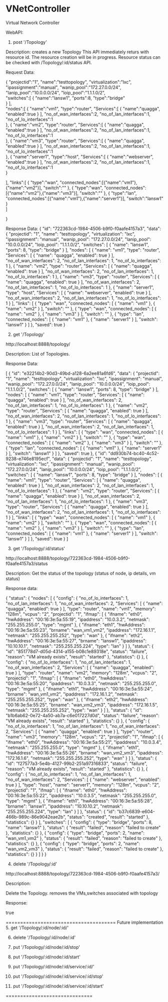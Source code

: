 VNetController
==============

Virtual Network Controller 


WebAPI:

1. post '/Topology'

Description:
creates a new Topology
This API immediately returs with resource id. The resource creation will be in progress.
Resource status can be checked with /Topology/:id/status API.


Request Data:

{
  "projectid":"1",
  "name":"testtopology",
  "virtualization":"lxc",
  "ipassignment":"manual",
  "wanip_pool":"172.27.0.0/24",
  "lanip_pool":"10.0.0.0/24",
  "loip_pool":"1.1.1.0/2",  
  "switches":[
    {
      "name":"lansw1",
      "ports":8,
      "type":"bridge"     
    }
  ],  
  "nodes":[
    {
      "name":"vm1",
      "type":"router",
      "Services":[
        {
          "name":"quagga",
          "enabled":true
        }
      ],
      "no_of_wan_interfaces":2,
      "no_of_lan_interfaces":1,
      "no_of_lo_interfaces":1      
    },
    {
      "name":"vm2",
      "type":"router",
      "Services":[
        {
          "name":"quagga",
          "enabled":true
        }
      ],
      "no_of_wan_interfaces":2,
      "no_of_lan_interfaces":1,
      "no_of_lo_interfaces":1      
    },
    {
      "name":"vm3",
      "type":"router",
      "Services":[
        {
          "name":"quagga",
          "enabled":true
        }
      ],
      "no_of_wan_interfaces":2,
      "no_of_lan_interfaces":1,
      "no_of_lo_interfaces":1      
    },
    {
      "name":"server1",
      "type":"host",
      "Services":[
        {
          "name":"webserver",
          "enabled":true
        }
      ],
      "no_of_wan_interfaces":2,
      "no_of_lan_interfaces":1,
      "no_of_lo_interfaces":1      
    }
    
  ],
  "links":[
    {
      "type":"wan",
      "connected_nodes":[{"name":"vm1"},{"name":"vm2"}],
      "switch":""
    },
    {
      "type":"wan",
      "connected_nodes":[{"name":"vm2"},{"name":"vm3"}],
      "switch":""
    },
    {
      "type":"lan",
      "connected_nodes":[{"name":"vm1"},{"name":"server1"}],
      "switch":"lansw1"
    }    
    ]
  
}


Response Data:
{
    "id": "722363cd-1984-4506-b9f0-f0aafe4157a3",
    "data": {
        "projectid": "1",
        "name": "testtopology",
        "virtualization": "lxc",
        "ipassignment": "manual",
        "wanip_pool": "172.27.0.0/24",
        "lanip_pool": "10.0.0.0/24",
        "loip_pool": "1.1.1.0/2",
        "switches": [
            {
                "name": "lansw1",
                "ports": 8,
                "type": "bridge"
            }
        ],
        "nodes": [
            {
                "name": "vm1",
                "type": "router",
                "Services": [
                    {
                        "name": "quagga",
                        "enabled": true
                    }
                ],
                "no_of_wan_interfaces": 2,
                "no_of_lan_interfaces": 1,
                "no_of_lo_interfaces": 1
            },
            {
                "name": "vm2",
                "type": "router",
                "Services": [
                    {
                        "name": "quagga",
                        "enabled": true
                    }
                ],
                "no_of_wan_interfaces": 2,
                "no_of_lan_interfaces": 1,
                "no_of_lo_interfaces": 1
            },
            {
                "name": "vm3",
                "type": "router",
                "Services": [
                    {
                        "name": "quagga",
                        "enabled": true
                    }
                ],
                "no_of_wan_interfaces": 2,
                "no_of_lan_interfaces": 1,
                "no_of_lo_interfaces": 1
            },
            {
                "name": "server1",
                "type": "host",
                "Services": [
                    {
                        "name": "webserver",
                        "enabled": true
                    }
                ],
                "no_of_wan_interfaces": 2,
                "no_of_lan_interfaces": 1,
                "no_of_lo_interfaces": 1
            }
        ],
        "links": [
            {
                "type": "wan",
                "connected_nodes": [
                    {
                        "name": "vm1"
                    },
                    {
                        "name": "vm2"
                    }
                ],
                "switch": ""
            },
            {
                "type": "wan",
                "connected_nodes": [
                    {
                        "name": "vm2"
                    },
                    {
                        "name": "vm3"
                    }
                ],
                "switch": ""
            },
            {
                "type": "lan",
                "connected_nodes": [
                    {
                        "name": "vm1"
                    },
                    {
                        "name": "server1"
                    }
                ],
                "switch": "lansw1"
            }
        ]
    },
    "saved": true
}



2. get '/Topology'

http://localhost:8888/topology/

Description:
List of Topologies.


Response Data:

[
    {
        "id": "e32214b2-90d3-49bd-a128-6a2ee81a6fd6",
        "data": {
            "projectid": "1",
            "name": "testtopology",
            "virtualization": "lxc",
            "ipassignment": "manual",
            "wanip_pool": "172.27.0.0/24",
            "lanip_pool": "10.0.0.0/24",
            "loip_pool": "1.1.1.0/2",
            "switches": [
                {
                    "name": "lansw1",
                    "ports": 8,
                    "type": "bridge"
                }
            ],
            "nodes": [
                {
                    "name": "vm1",
                    "type": "router",
                    "Services": [
                        {
                            "name": "quagga",
                            "enabled": true
                        }
                    ],
                    "no_of_wan_interfaces": 2,
                    "no_of_lan_interfaces": 1,
                    "no_of_lo_interfaces": 1
                },
                {
                    "name": "vm2",
                    "type": "router",
                    "Services": [
                        {
                            "name": "quagga",
                            "enabled": true
                        }
                    ],
                    "no_of_wan_interfaces": 2,
                    "no_of_lan_interfaces": 1,
                    "no_of_lo_interfaces": 1
                },
                {
                    "name": "vm3",
                    "type": "router",
                    "Services": [
                        {
                            "name": "quagga",
                            "enabled": true
                        }
                    ],
                    "no_of_wan_interfaces": 2,
                    "no_of_lan_interfaces": 1,
                    "no_of_lo_interfaces": 1
                }
            ],
            "links": [
                {
                    "type": "wan",
                    "connected_nodes": [
                        {
                            "name": "vm1"
                        },
                        {
                            "name": "vm2"
                        }
                    ],
                    "switch": ""
                },
                {
                    "type": "wan",
                    "connected_nodes": [
                        {
                            "name": "vm2"
                        },
                        {
                            "name": "vm3"
                        }
                    ],
                    "switch": ""
                },
                {
                    "type": "lan",
                    "connected_nodes": [
                        {
                            "name": "vm1"
                        },
                        {
                            "name": "server1"
                        }
                    ],
                    "switch": "lansw1"
                }
            ]
        },
        "saved": true
    },
    {
        "id": "dd930b74-bc40-4c52-9238-e746e8195ecf",
        "data": {
            "projectid": "1",
            "name": "testtopology",
            "virtualization": "lxc",
            "ipassignment": "manual",
            "wanip_pool": "172.27.0.0/24",
            "lanip_pool": "10.0.0.0/24",
            "loip_pool": "1.1.1.0/2",
            "switches": [
                {
                    "name": "lansw1",
                    "ports": 8,
                    "type": "bridge"
                }
            ],
            "nodes": [
                {
                    "name": "vm1",
                    "type": "router",
                    "Services": [
                        {
                            "name": "quagga",
                            "enabled": true
                        }
                    ],
                    "no_of_wan_interfaces": 2,
                    "no_of_lan_interfaces": 1,
                    "no_of_lo_interfaces": 1
                },
                {
                    "name": "vm2",
                    "type": "router",
                    "Services": [
                        {
                            "name": "quagga",
                            "enabled": true
                        }
                    ],
                    "no_of_wan_interfaces": 2,
                    "no_of_lan_interfaces": 1,
                    "no_of_lo_interfaces": 1
                },
                {
                    "name": "vm3",
                    "type": "router",
                    "Services": [
                        {
                            "name": "quagga",
                            "enabled": true
                        }
                    ],
                    "no_of_wan_interfaces": 2,
                    "no_of_lan_interfaces": 1,
                    "no_of_lo_interfaces": 1
                }
            ],
            "links": [
                {
                    "type": "wan",
                    "connected_nodes": [
                        {
                            "name": "vm1"
                        },
                        {
                            "name": "vm2"
                        }
                    ],
                    "switch": ""
                },
                {
                    "type": "wan",
                    "connected_nodes": [
                        {
                            "name": "vm2"
                        },
                        {
                            "name": "vm3"
                        }
                    ],
                    "switch": ""
                },
                {
                    "type": "lan",
                    "connected_nodes": [
                        {
                            "name": "vm1"
                        },
                        {
                            "name": "server1"
                        }
                    ],
                    "switch": "lansw1"
                }
            ]
        },
        "saved": true
    }
]



3. get '/Topology/:id/status'

http://localhost:8888/topology/722363cd-1984-4506-b9f0-f0aafe4157a3/status

Description:  Get the status of the topology (status of node, ip details, vm status)

Response data:

{
    "status": {
        "nodes": [
            {
                "config": {
                    "no_of_lo_interfaces": 1,
                    "no_of_lan_interfaces": 1,
                    "no_of_wan_interfaces": 2,
                    "Services": [
                        {
                            "name": "quagga",
                            "enabled": true
                        }
                    ],
                    "type": "router",
                    "name": "vm1",
                    "memory": "128m",
                    "vcpus": "2",
                    "projectid": "1",
                    "ifmap": [
                        {
                            "ifname": "eth0",
                            "hwAddress": "00:16:3e:5a:55:19",
                            "ipaddress": "10.0.3.2",
                            "netmask": "255.255.255.0",
                            "type": "mgmt"
                        },
                        {
                            "ifname": "eth1",
                            "hwAddress": "00:16:3e:5a:55:23",
                            "brname": "wan_vm1_vm2",
                            "ipaddress": "172.16.1.1",
                            "netmask": "255.255.255.252",
                            "type": "wan"
                        },
                        {
                            "ifname": "eth2",
                            "hwAddress": "00:16:3e:5a:55:27",
                            "brname": "lansw1",
                            "ipaddress": "10.10.10.1",
                            "netmask": "255.255.255.224",
                            "type": "lan"
                        }
                    ]
                },
                "status": {
                    "id": "851778d7-d05d-4314-a155-b08c1e89318e",
                    "status": "failure",
                    "reason": "VM already exists",
                    "result": "started"
                },
                "statistics": {}
            },
            {
                "config": {
                    "no_of_lo_interfaces": 1,
                    "no_of_lan_interfaces": 1,
                    "no_of_wan_interfaces": 2,
                    "Services": [
                        {
                            "name": "quagga",
                            "enabled": true
                        }
                    ],
                    "type": "router",
                    "name": "vm2",
                    "memory": "128m",
                    "vcpus": "2",
                    "projectid": "1",
                    "ifmap": [
                        {
                            "ifname": "eth0",
                            "hwAddress": "00:16:3e:5a:55:20",
                            "ipaddress": "10.0.3.3",
                            "netmask": "255.255.255.0",
                            "type": "mgmt"
                        },
                        {
                            "ifname": "eth1",
                            "hwAddress": "00:16:3e:5a:55:24",
                            "brname": "wan_vm1_vm2",
                            "ipaddress": "172.16.1.2",
                            "netmask": "255.255.255.252",
                            "type": "wan"
                        },
                        {
                            "ifname": "eth2",
                            "hwAddress": "00:16:3e:5a:55:25",
                            "brname": "wan_vm2_vm3",
                            "ipaddress": "172.16.1.5",
                            "netmask": "255.255.255.252",
                            "type": "wan"
                        }
                    ]
                },
                "status": {
                    "id": "b1b6ab62-0e72-4a50-ab7a-c6e017227d0d",
                    "status": "failure",
                    "reason": "VM already exists",
                    "result": "started"
                },
                "statistics": {}
            },
            {
                "config": {
                    "no_of_lo_interfaces": 1,
                    "no_of_lan_interfaces": 1,
                    "no_of_wan_interfaces": 2,
                    "Services": [
                        {
                            "name": "quagga",
                            "enabled": true
                        }
                    ],
                    "type": "router",
                    "name": "vm3",
                    "memory": "128m",
                    "vcpus": "2",
                    "projectid": "1",
                    "ifmap": [
                        {
                            "ifname": "eth0",
                            "hwAddress": "00:16:3e:5a:55:21",
                            "ipaddress": "10.0.3.4",
                            "netmask": "255.255.255.0",
                            "type": "mgmt"
                        },
                        {
                            "ifname": "eth1",
                            "hwAddress": "00:16:3e:5a:55:26",
                            "brname": "wan_vm2_vm3",
                            "ipaddress": "172.16.1.6",
                            "netmask": "255.255.255.252",
                            "type": "wan"
                        }
                    ]
                },
                "status": {
                    "id": "f27577a3-5e4b-4127-99b2-251a97316833",
                    "status": "failure",
                    "reason": "VM already exists",
                    "result": "started"
                },
                "statistics": {}
            },
            {
                "config": {
                    "no_of_lo_interfaces": 1,
                    "no_of_lan_interfaces": 1,
                    "no_of_wan_interfaces": 2,
                    "Services": [
                        {
                            "name": "webserver",
                            "enabled": true
                        }
                    ],
                    "type": "host",
                    "name": "server1",
                    "memory": "128m",
                    "vcpus": "2",
                    "projectid": "1",
                    "ifmap": [
                        {
                            "ifname": "eth0",
                            "hwAddress": "00:16:3e:5a:55:22",
                            "ipaddress": "10.0.3.5",
                            "netmask": "255.255.255.0",
                            "type": "mgmt"
                        },
                        {
                            "ifname": "eth1",
                            "hwAddress": "00:16:3e:5a:55:28",
                            "brname": "lansw1",
                            "ipaddress": "10.10.10.2",
                            "netmask": "255.255.255.224",
                            "type": "lan"
                        }
                    ]
                },
                "status": {
                    "id": "b37c6839-e604-466b-989c-86e9042eae2b",
                    "status": "created",
                    "result": "started"
                },
                "statistics": {}
            }
        ],
        "switches": [
            {
                "config": {
                    "type": "bridge",
                    "ports": 8,
                    "name": "lansw1"
                },
                "status": {
                    "result": "failed",
                    "reason": "failed to create"
                },
                "statistics": {}
            },
            {
                "config": {
                    "type": "bridge",
                    "ports": 2,
                    "name": "wan_vm1_vm2"
                },
                "status": {
                    "result": "failed",
                    "reason": "failed to create"
                },
                "statistics": {}
            },
            {
                "config": {
                    "type": "bridge",
                    "ports": 2,
                    "name": "wan_vm2_vm3"
                },
                "status": {
                    "result": "failed",
                    "reason": "failed to create"
                },
                "statistics": {}
            }
        ]
    }
}


4. delete '/Topology/:id'

http://localhost:8888/topology/722363cd-1984-4506-b9f0-f0aafe4157a3/

Description:

Delete the Topology. removes the VMs,switches associated with  topology

Response:

true


======================================
Future implementation
5. get '/Topology/:id/node/:id/'

6. delete '/Topology/:id/node/:id'

6. put '/Topology/:id/node/:id/stop'

7. put '/Topology/:id/node/:id/start'

8. put '/Topology/:id/node/:id/service/:id/'

9. put '/Topology/:id/node/:id/service/:id/stop'

10. put '/Topology/:id/node/:id/service/:id/start'

==============================


